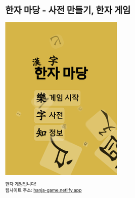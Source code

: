 # 한자 마당 - 사전 만들기, 한자 게임

<div>
<img src="readme_main.png" width=70% />
</div>

한자 게임입니다!\
웹사이트 주소: [hanja-game.netlify.app](hanja-game.netlify.app)
